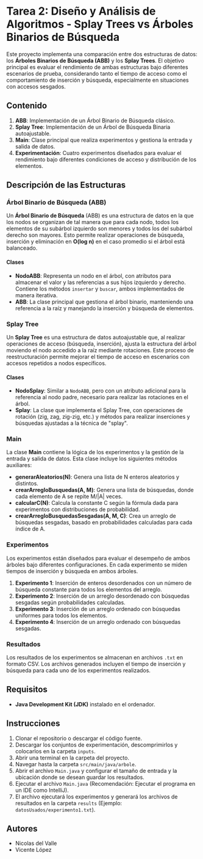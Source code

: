 # Tarea 2: Diseño y Análisis de Algoritmos - Splay Trees vs Árboles Binarios de Búsqueda

Este proyecto implementa una comparación entre dos estructuras de datos: los **Árboles Binarios de Búsqueda (ABB)** y los **Splay Trees**. El objetivo principal es evaluar el rendimiento de ambas estructuras bajo diferentes escenarios de prueba, considerando tanto el tiempo de acceso como el comportamiento de inserción y búsqueda, especialmente en situaciones con accesos sesgados.

## Contenido

1. **ABB**: Implementación de un Árbol Binario de Búsqueda clásico.
2. **Splay Tree**: Implementación de un Árbol de Búsqueda Binaria autoajustable.
3. **Main**: Clase principal que realiza experimentos y gestiona la entrada y salida de datos.
4. **Experimentación**: Cuatro experimentos diseñados para evaluar el rendimiento bajo diferentes condiciones de acceso y distribución de los elementos.

## Descripción de las Estructuras

### Árbol Binario de Búsqueda (ABB)

Un **Árbol Binario de Búsqueda** (ABB) es una estructura de datos en la que los nodos se organizan de tal manera que para cada nodo, todos los elementos de su subárbol izquierdo son menores y todos los del subárbol derecho son mayores. Esto permite realizar operaciones de búsqueda, inserción y eliminación en **O(log n)** en el caso promedio si el árbol está balanceado.

#### Clases

- **NodoABB**: Representa un nodo en el árbol, con atributos para almacenar el valor y las referencias a sus hijos izquierdo y derecho. Contiene los métodos `insertar` y `buscar`, ambos implementados de manera iterativa.
- **ABB**: La clase principal que gestiona el árbol binario, manteniendo una referencia a la raíz y manejando la inserción y búsqueda de elementos.

### Splay Tree

Un **Splay Tree** es una estructura de datos autoajustable que, al realizar operaciones de acceso (búsqueda, inserción), ajusta la estructura del árbol moviendo el nodo accedido a la raíz mediante rotaciones. Este proceso de reestructuración permite mejorar el tiempo de acceso en escenarios con accesos repetidos a nodos específicos.

#### Clases

- **NodoSplay**: Similar a `NodoABB`, pero con un atributo adicional para la referencia al nodo padre, necesario para realizar las rotaciones en el árbol.
- **Splay**: La clase que implementa el Splay Tree, con operaciones de rotación (zig, zag, zig-zig, etc.) y métodos para realizar inserciones y búsquedas ajustadas a la técnica de "splay".

### Main

La clase **Main** contiene la lógica de los experimentos y la gestión de la entrada y salida de datos. Esta clase incluye los siguientes métodos auxiliares:

- **generarAleatorios(N)**: Genera una lista de N enteros aleatorios y distintos.
- **crearArregloBusquedas(A, M)**: Genera una lista de búsquedas, donde cada elemento de A se repite M/|A| veces.
- **calcularC(N)**: Calcula la constante C según la fórmula dada para experimentos con distribuciones de probabilidad.
- **crearArregloBusquedasSesgadas(A, M, C)**: Crea un arreglo de búsquedas sesgadas, basado en probabilidades calculadas para cada índice de A.

### Experimentos

Los experimentos están diseñados para evaluar el desempeño de ambos árboles bajo diferentes configuraciones. En cada experimento se miden tiempos de inserción y búsqueda en ambos árboles.

1. **Experimento 1**: Inserción de enteros desordenados con un número de búsqueda constante para todos los elementos del arreglo.
2. **Experimento 2**: Inserción de un arreglo desordenado con búsquedas sesgadas según probabilidades calculadas.
3. **Experimento 3**: Inserción de un arreglo ordenado con búsquedas uniformes para todos los elementos.
4. **Experimento 4**: Inserción de un arreglo ordenado con búsquedas sesgadas.

### Resultados

Los resultados de los experimentos se almacenan en archivos `.txt` en formato CSV. Los archivos generados incluyen el tiempo de inserción y búsqueda para cada uno de los experimentos realizados.

## Requisitos

- **Java Development Kit (JDK)** instalado en el ordenador.

## Instrucciones

1. Clonar el repositorio o descargar el código fuente.
2. Descargar los conjuntos de experimentación, descomprimirlos y colocarlos en la carpeta `inputs`.
3. Abrir una terminal en la carpeta del proyecto.
4. Navegar hasta la carpeta `src/main/java/arbole`.
5. Abrir el archivo `Main.java` y configurar el tamaño de entrada y la ubicación donde se desean guardar los resultados.
6. Ejecutar el archivo `Main.java` (Recomendación: Ejecutar el programa en un IDE como IntelliJ).
7. El archivo ejecutará los experimentos y generará los archivos de resultados en la carpeta `results` (Ejemplo: `datosUsados/experimento1.txt`).

## Autores

- Nicolas del Valle
- Vicente López
